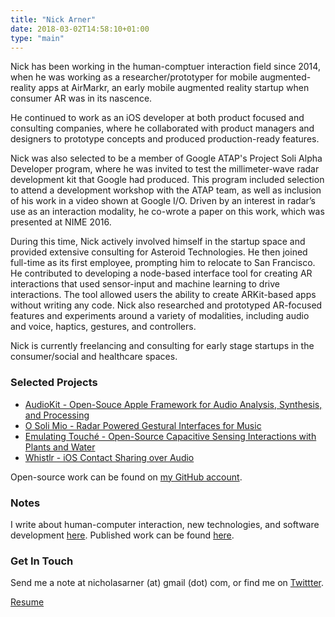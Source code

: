 ```yaml
---
title: "Nick Arner"
date: 2018-03-02T14:58:10+01:00
type: "main"
---
```


Nick has been working in the human-comptuer interaction field since 2014, when he was working as a researcher/prototyper
for mobile augmented-reality apps at AirMarkr, an early mobile augmented reality startup when consumer AR was in its nascence.

He continued to work as an iOS developer at both product focused and consulting companies, where he collaborated with product
managers and designers to prototype concepts and produced production-ready features.

Nick was also selected to be a member of Google ATAP's Project Soli Alpha Developer program, where he was invited to test the
millimeter-wave radar development kit that Google had produced. This program included selection to attend a development workshop
with the ATAP team, as well as inclusion of his work in a video shown at Google I/O. Driven by an interest in radar’s use as an
interaction modality, he co-wrote a paper on this work, which was presented at NIME 2016.

During this time, Nick actively involved himself in the startup space and provided extensive consulting for Asteroid
Technologies. He then joined full-time as its first employee, prompting him to relocate to San Francisco. He contributed to
developing a node-based interface tool for creating AR interactions that used sensor-input and machine learning to drive
interactions. The tool allowed users the ability to create ARKit-based apps without writing any code. Nick also researched and
prototyped AR-focused features and experiments around a variety of modalities, including audio and voice, haptics, gestures, and
controllers.

Nick is currently freelancing and consulting for early stage startups in the consumer/social and healthcare spaces.



### Selected Projects

* [AudioKit - Open-Souce Apple Framework for Audio Analysis, Synthesis, and Processing](/projects_and_work/audiokit/)
* [O Soli Mio - Radar Powered Gestural Interfaces for Music](/projects_and_work/o_soli_mio/)
* [Emulating Touché - Open-Source Capacitive Sensing Interactions with Plants and Water](/projects_and_work/emulating_touché/)
* [Whistlr - iOS Contact Sharing over Audio](/projects_and_work/whistlr/)

Open-source work can be found on [my GitHub account](https://github.com/narner).


### Notes

I write about human-computer interaction, new technologies, and software development [here](/notes/).
Published work can be found [here](/publications/publications/).


<!-- ### What I'm Up To Now

I'm currently freelancing as an iOS/macOS developer and hardware prototyper. I enjoy working with early and mid-stage startups,
founders prototyping MVP's, and consulting for larger corporations on R&D projects. Please email me if you'd like to work
together. -->




### Get In Touch

Send me a note at nicholasarner (at) gmail (dot) com, or find me on [Twittter](https://twitter.com/nickarner).

[Resume](/NFA-Resume.pdf/)
